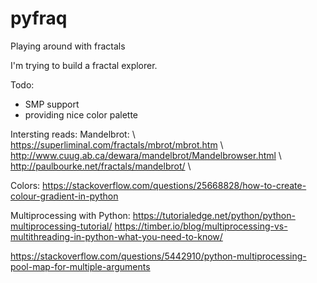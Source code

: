 # pyfraq
Playing around with fractals

I'm trying to build a fractal explorer.

Todo:
- SMP support
- providing nice color palette


Intersting reads:
Mandelbrot: \\
https://superliminal.com/fractals/mbrot/mbrot.htm \\
http://www.cuug.ab.ca/dewara/mandelbrot/Mandelbrowser.html \\
http://paulbourke.net/fractals/mandelbrot/ \\

Colors:
https://stackoverflow.com/questions/25668828/how-to-create-colour-gradient-in-python

Multiprocessing with Python:
https://tutorialedge.net/python/python-multiprocessing-tutorial/
https://timber.io/blog/multiprocessing-vs-multithreading-in-python-what-you-need-to-know/

https://stackoverflow.com/questions/5442910/python-multiprocessing-pool-map-for-multiple-arguments

